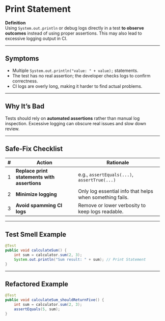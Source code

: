 # Print Statement

**Definition**  
Using `System.out.println` or debug logs directly in a test **to observe outcomes** instead of using proper assertions. This may also lead to excessive logging output in CI.

---

## Symptoms
- Multiple `System.out.println("value: " + value);` statements.
- The test has no real assertion; the developer checks logs to confirm correctness.
- CI logs are overly long, making it harder to find actual problems.

---

## Why It’s Bad
Tests should rely on **automated assertions** rather than manual log inspection. Excessive logging can obscure real issues and slow down review.

---

## Safe‑Fix Checklist
| # | Action | Rationale |
|---|---|---|
| 1 | **Replace print statements with assertions** | e.g., `assertEquals(...)`, `assertTrue(...)` |
| 2 | **Minimize logging** | Only log essential info that helps when something fails. |
| 3 | **Avoid spamming CI logs** | Remove or lower verbosity to keep logs readable. |

---

## Test Smell Example
```java
@Test
public void calculateSum() {
    int sum = calculator.sum(2, 3);
    System.out.println("Sum result: " + sum); // Print Statement
}
```

---

## Refactored Example
```java
@Test
public void calculateSum_shouldReturnFive() {
    int sum = calculator.sum(2, 3);
    assertEquals(5, sum);
}
```